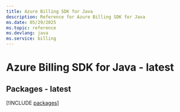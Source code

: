 ```yaml
---
title: Azure Billing SDK for Java
description: Reference for Azure Billing SDK for Java
ms.date: 05/29/2025
ms.topic: reference
ms.devlang: java
ms.service: billing
---
```

# Azure Billing SDK for Java - latest
## Packages - latest
[!INCLUDE [packages](billing-index.md)]